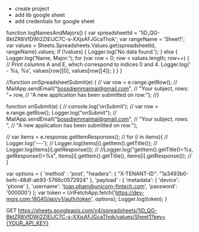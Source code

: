  - create project
 - add lib google sheet
 - add credentials for google sheet


function logNamesAndMajors() {
  var spreadsheetId = '1iD_QG-BktZR8VfDWi2ZlEIJC7C-s-XXjsAFJGcaThok';
  var rangeName = 'Sheet1';
  var values = Sheets.Spreadsheets.Values.get(spreadsheetId, rangeName).values;
  if (!values) {
    Logger.log('No data found.');
  } else {
    Logger.log('Name, Major:');
    for (var row = 0; row < values.length; row++) {
      // Print columns A and E, which correspond to indices 0 and 4.
      Logger.log(' - %s, %s', values[row][0], values[row][4]);
    }
  }
}


//function onSpreadsheetSubmit(e) {
//     var row = e.range.getRow();
//     MailApp.sendEmail("bossdiemmaimai@gmail.com",
//                "Your subject, rows: "+ row,
//                "A new application has been submitted on row:");
//}

function onSubmit(e) {
//  console.log('onSubmit');
//  var row = e.range.getRow();
    Logger.log("onSubmit");
//      MailApp.sendEmail("bossdiemmaimai@gmail.com",
//                "Your subject, rows: ",
//                "A new application has been submitted on row:");
  
//  var items = e.response.getItemResponses();
//  for (i in items){
//     Logger.log('---');
//      Logger.log(items[i].getItem().getTitle());
//      Logger.log(items[i].getResponse());
//    //Logger.log("getItem().getTitle()=%s, getResponse()=%s", items[i].getItem().getTitle(), items[i].getResponse());
//  }

var options = {
  'method' : 'post',
    "headers": {
    "X-TENANT-ID": "1a3493b0-befc-48df-ab93-5766c0572924"
  },
  'payload' : {
    'metadata': {
      'device': 'phone'
    },
    'username': 'toan.pham@unicorn-fintech.com',
    'password': '000000'}
};
var token = UrlFetchApp.fetch('https://dev-mgis.com:18040/api/v1/auth/token', options);
  Logger.log(token);
}


 
GET https://sheets.googleapis.com/v4/spreadsheets/1iD_QG-BktZR8VfDWi2ZlEIJC7C-s-XXjsAFJGcaThok/values/Sheet1?key={YOUR_API_KEY}
